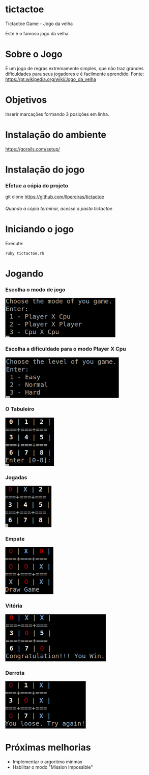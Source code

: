 # tictactoe
Tictactoe Game - Jogo da velha

Este é o famoso jogo da velha.

# Sobre o Jogo
É um jogo de regras extremamente simples, que não traz grandes dificuldades para seus jogadores e é facilmente aprendido. Fonte: https://pt.wikipedia.org/wiki/Jogo_da_velha

# Objetivos

Inserir marcações formando 3 posições em linha.

# Instalação do ambiente
https://gorails.com/setup/

# Instalação do jogo

### Efetue a cópia do projeto
git clone https://github.com/llpereiras/tictactoe

###### Quando a cópia terminar, acesse a pasta tictactoe

# Iniciando o jogo

Execute:
```
ruby tictactoe.rb
```

# Jogando

### Escolha o modo de jogo
![choose_mode](https://raw.githubusercontent.com/llpereiras/tictactoe/master/playing/choose_mode.png)

### Escolha a dificuldade para o modo Player X Cpu
![choose_level](https://raw.githubusercontent.com/llpereiras/tictactoe/master/playing/choose_level.png)

### O Tabuleiro
![board](https://raw.githubusercontent.com/llpereiras/tictactoe/master/playing/board.png)

### Jogadas
![steps](https://raw.githubusercontent.com/llpereiras/tictactoe/master/playing/steps.png)

### Empate
![draw_game](https://raw.githubusercontent.com/llpereiras/tictactoe/master/playing/draw_game.png)

### Vitória
![win_game](https://raw.githubusercontent.com/llpereiras/tictactoe/master/playing/win_game.png)

### Derrota
![loose_game](https://raw.githubusercontent.com/llpereiras/tictactoe/master/playing/loose_game.png)


# Próximas melhorias

  * Implementar o argoritmo minmax 
  * Habilitar o modo "Mission Impossible"